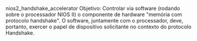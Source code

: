 nios2_handshake_accelerator
 Objetivo: Controlar via software (rodando sobre o processador NIOS II) o componente de hardware "memória com protocolo handshake". O software, juntamente com o processador, deve, portanto, exercer o papel de dispositivo solicitante no contexto do protocolo Handshake.
